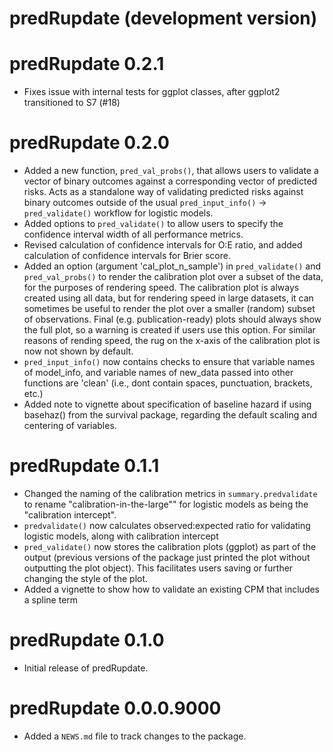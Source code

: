 # predRupdate (development version)

# predRupdate 0.2.1

* Fixes issue with internal tests for ggplot classes, after ggplot2 transitioned to S7 (#18)

# predRupdate 0.2.0

* Added a new function, `pred_val_probs()`, that allows users to validate a vector of binary outcomes against a corresponding vector of predicted risks. Acts as a standalone way of validating predicted risks against binary outcomes outside of the usual `pred_input_info()` -> `pred_validate()` workflow for logistic models.
* Added options to `pred_validate()` to allow users to specify the confidence interval width of all performance metrics.
* Revised calculation of confidence intervals for O:E ratio, and added calculation of confidence intervals for Brier score.
* Added an option (argument 'cal_plot_n_sample') in `pred_validate()` and `pred_val_probs()` to render the calibration plot over a subset of the data, for the purposes of rendering speed. The calibration plot is always created using all data, but for rendering speed in large datasets, it can sometimes be useful to render the plot over a smaller (random) subset of observations. Final (e.g. publication-ready) plots  should always show the full plot, so a warning is created if users use this option. For similar reasons of rending speed, the rug on the x-axis of the calibration plot is now not shown by default.
* `pred_input_info()` now contains checks to ensure that variable names of model_info, and variable names of new_data passed into other functions are 'clean' (i.e., dont contain spaces, punctuation, brackets, etc.)
* Added note to vignette about specification of baseline hazard if using basehaz() from the survival package, regarding the default scaling and centering of variables.

# predRupdate 0.1.1

* Changed the naming of the calibration metrics in `summary.predvalidate` to rename "calibration-in-the-large"" for logistic models as being the "calibration intercept". 
* `predvalidate()` now calculates observed:expected ratio for validating logistic models, along with calibration intercept
* `pred_validate()` now stores the calibration plots (ggplot) as part of the output (previous versions of the package just printed the plot without outputting the plot object). This facilitates users saving or further changing the style of the plot.
* Added a vignette to show how to validate an existing CPM that includes a spline term

# predRupdate 0.1.0

* Initial release of predRupdate.

# predRupdate 0.0.0.9000

* Added a `NEWS.md` file to track changes to the package.
